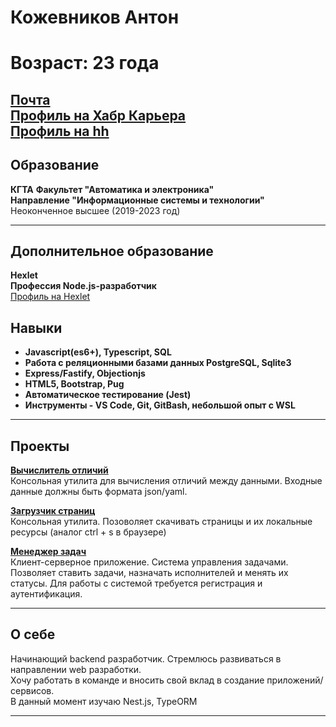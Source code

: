 # Кожевников Антон
# Возраст: 23 года
[Почта](koshevnikov.job@gmail.com)\
[Профиль на Хабр Карьера](https://career.habr.com/artkiller971)\
[Профиль на hh](https://hh.ru/resume/3eb2fffeff0ef7d5400039ed1f43664a35694f)
---



## Образование
**КГТА**
**Факультет "Автоматика и электроника"**\
**Направление "Информационные системы и технологии"**\
Неоконченное высшее (2019-2023 год)

---

## Дополнительное образование
**Hexlet**\
**Профессия Node.js-разработчик**\
[Профиль на Hexlet](https://ru.hexlet.io/u/valerachronosphere)


## Навыки
- **Javascript(es6+), Typescript, SQL**
- **Работа с реляционными базами данных PostgreSQL, Sqlite3**
- **Express/Fastify, Objectionjs**
- **HTML5, Bootstrap, Pug**
- **Автоматическое тестирование (Jest)**
- **Инструменты - VS Code, Git, GitBash, небольшой опыт с WSL**

---

## Проекты
**[Вычислитель отличий](https://github.com/Artkiller971/backend-project-lvl2)**\
Консольная утилита для вычисления отличий между данными. Входные данные должны быть формата json/yaml.

**[Загрузчик страниц](https://github.com/Artkiller971/backend-project-lvl3)**\
Консольная утилита. Позоволяет скачивать страницы и их локальные ресурсы (аналог ctrl + s в браузере)

**[Менеджер задач](https://github.com/Artkiller971/backend-project-lvl4)**\
Клиент-серверное приложение. Система управления задачами. Позволяет ставить задачи, назначать исполнителей и менять их статусы. Для работы с системой требуется регистрация и аутентификация.

---

## О себе
Начинающий backend разработчик. Стремлюсь развиваться в направлении web разработки.\
Хочу работать в команде и вносить свой вклад в создание приложений/сервисов.\
В данный момент изучаю Nest.js, TypeORM



---
